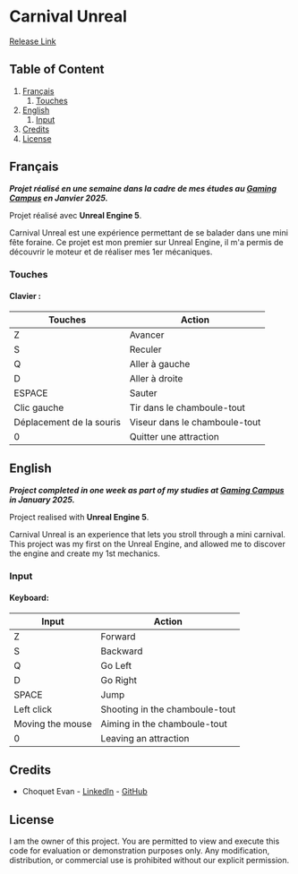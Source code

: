 # Carnival Unreal

[Release Link](https://github.com/Snip2Fou/CarnivalUnreal/releases/tag/Release)


## Table of Content

1. [Français](#Francais)
   1. [Touches](#InputFr)
2. [English](#Anglais)
   1. [Input](#InputEn)
3. [Credits](#Credits)
4. [License](#License)




## Français <a name="Francais"></a>

***Projet réalisé en une semaine dans la cadre de mes études au [Gaming Campus](https://gamingcampus.fr) en Janvier 2025.***  

Projet réalisé avec **Unreal Engine 5**.  

Carnival Unreal est une expérience permettant de se balader dans une mini fête foraine. Ce projet est mon premier sur Unreal Engine, il m'a permis de découvrir le moteur et de réaliser mes 1er mécaniques.


### Touches <a name="InputFr"></a>
#### Clavier :
| Touches | Action |
|---|---|
| Z | Avancer |
| S | Reculer |
| Q | Aller à gauche |
| D | Aller à droite |
| ESPACE | Sauter |
| Clic gauche | Tir dans le chamboule-tout |
| Déplacement de la souris | Viseur dans le chamboule-tout |
| 0 | Quitter une attraction |



## English <a name="Anglais"></a>

***Project completed in one week as part of my studies at [Gaming Campus](https://gamingcampus.fr) in January 2025.***  

Project realised with **Unreal Engine 5**.  

Carnival Unreal is an experience that lets you stroll through a mini carnival. This project was my first on the Unreal Engine, and allowed me to discover the engine and create my 1st mechanics.


### Input <a name="InputEn"></a>
#### Keyboard:
| Input | Action |
|---|---|
| Z | Forward |
| S | Backward |
| Q | Go Left |
| D | Go Right |
| SPACE | Jump |
| Left click | Shooting in the chamboule-tout |
| Moving the mouse | Aiming in the chamboule-tout |
| 0 | Leaving an attraction |



## Credits <a name="Credits"></a>

* Choquet Evan - [LinkedIn](https://www.linkedin.com/in/evan-choquet-a9031b265/) - [GitHub](https://github.com/Snip2Fou)

## License <a name="License"></a>
I am the owner of this project. You are permitted to view and execute this code for evaluation or demonstration purposes only. Any modification, distribution, or commercial use is prohibited without our explicit permission.
